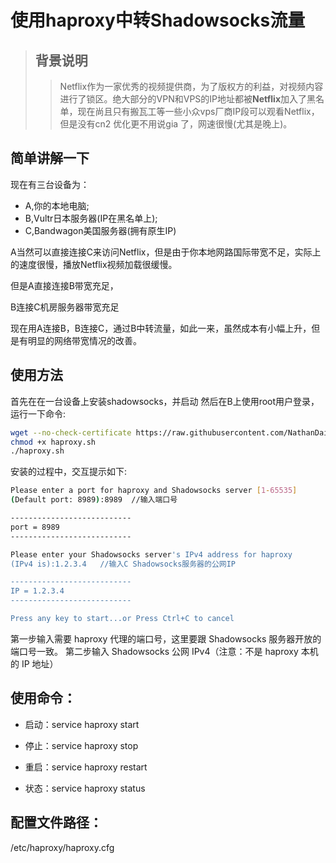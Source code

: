 # 使用haproxy中转Shadowsocks流量
>## 背景说明
>>Netflix作为一家优秀的视频提供商，为了版权方的利益，对视频内容进行了锁区。绝大部分的VPN和VPS的IP地址都被**Netflix**加入了黑名单，现在尚且只有搬瓦工等一些小众vps厂商IP段可以观看Netflix，但是没有cn2 优化更不用说gia 了，网速很慢(尤其是晚上)。

## 简单讲解一下
现在有三台设备为：
+ A,你的本地电脑;
+ B,Vultr日本服务器(IP在黑名单上);
+ C,Bandwagon美国服务器(拥有原生IP)

A当然可以直接连接C来访问Netflix，但是由于你本地网路国际带宽不足，实际上的速度很慢，播放Netflix视频加载很缓慢。

但是A直接连接B带宽充足，

B连接C机房服务器带宽充足

现在用A连接B，B连接C，通过B中转流量，如此一来，虽然成本有小幅上升，但是有明显的网络带宽情况的改善。

## 使用方法
首先在在一台设备上安装shadowsocks，并启动
然后在B上使用root用户登录，运行一下命令:

```sh
wget --no-check-certificate https://raw.githubusercontent.com/NathanDai/haproxy_install/master/haproxy.sh
chmod +x haproxy.sh
./haproxy.sh
```
安装的过程中，交互提示如下:
```sh
Please enter a port for haproxy and Shadowsocks server [1-65535]
(Default port: 8989):8989  //输入端口号

---------------------------
port = 8989
---------------------------

Please enter your Shadowsocks server's IPv4 address for haproxy
(IPv4 is):1.2.3.4   //输入C Shadowsocks服务器的公网IP

---------------------------
IP = 1.2.3.4
---------------------------

Press any key to start...or Press Ctrl+C to cancel
```
第一步输入需要 haproxy 代理的端口号，这里要跟 Shadowsocks 服务器开放的端口号一致。
第二步输入 Shadowsocks 公网 IPv4（注意：不是 haproxy 本机的 IP 地址）

## 使用命令：
+ 启动：service haproxy start

+ 停止：service haproxy stop

+ 重启：service haproxy restart

+ 状态：service haproxy status

## 配置文件路径：
/etc/haproxy/haproxy.cfg